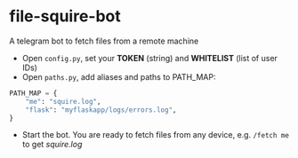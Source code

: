 # file-squire-bot
A telegram bot to fetch files from a remote machine

* Open `config.py`, set your **TOKEN** (string) and **WHITELIST** (list of user IDs)
* Open `paths.py`, add aliases and paths to PATH_MAP:
```python
PATH_MAP = {
    "me": "squire.log",
    "flask": "myflaskapp/logs/errors.log",
}
```
* Start the bot. You are ready to fetch files from any device, e.g.
`/fetch me` to get _squire.log_
